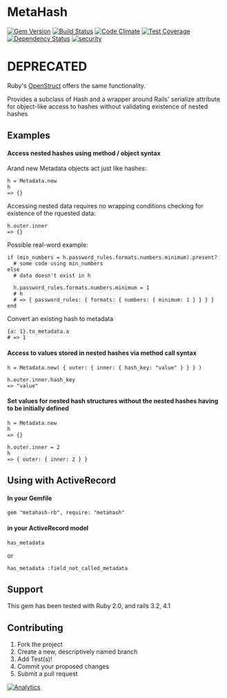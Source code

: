 MetaHash
========

[![Gem Version](http://img.shields.io/gem/v/metahash-rb.svg?style=flat-square)](http://badge.fury.io/rb/metahash-rb)
[![Build Status](http://img.shields.io/travis/NullVoxPopuli/MetaHash.svg?style=flat-square)](https://travis-ci.org/NullVoxPopuli/MetaHash)
[![Code Climate](http://img.shields.io/codeclimate/github/NullVoxPopuli/MetaHash.svg?style=flat-square)](https://codeclimate.com/github/NullVoxPopuli/MetaHash)
[![Test Coverage](http://img.shields.io/codeclimate/coverage/github/NullVoxPopuli/MetaHash.svg?style=flat-square)](https://codeclimate.com/github/NullVoxPopuli/MetaHash)
[![Dependency Status](http://img.shields.io/gemnasium/NullVoxPopuli/MetaHash.svg?style=flat-square)](https://gemnasium.com/NullVoxPopuli/MetaHash)
[![security](https://hakiri.io/github/NullVoxPopuli/MetaHash/master.svg)](https://hakiri.io/github/NullVoxPopuli/MetaHash/master)

# DEPRECATED

Ruby's [OpenStruct](https://ruby-doc.org/stdlib-2.4.1/libdoc/ostruct/rdoc/OpenStruct.html) offers the same functionality.


Provides a subclass of Hash and a wrapper around Rails' serialize attribute for object-like access to hashes without validating existence of nested hashes

##  Examples
#### Access nested hashes using method / object syntax

Arand new Metadata objects act just like hashes:

    h = Metadata.new
    h
    => {}

Accessing nested data requires no wrapping conditions checking for existence of the rquested data:

    h.outer.inner
    => {}

Possible real-word example:

    if (min_numbers = h.password_rules.formats.numbers.minimum).present?
      # some code using min_numbers
    else
      # data doesn't exist in h

      h.password_rules.formats.numbers.minimum = 1
      # h
      # => { password_rules: { formats: { numbers: { minimum: 1 } } } }
    end

Convert an existing hash to metadata

    {a: 1}.to_metadata.a
    # => 1

#### Access to values stored in nested hashes via method call syntax

    h = Metadata.new( { outer: { inner: { hash_key: "value" } } } )

    h.outer.inner.hash_key
    => "value"

#### Set values for nested hash structures without the nested hashes having to be initially defined

    h = Metadata.new
    h
    => {}

    h.outer.inner = 2
    h
    => { outer: { inner: 2 } }

## Using with ActiveRecord

#### In your Gemfile

    gem "metahash-rb", require: "metahash"

#### in your ActiveRecord model

    has_metadata

or

    has_metadata :field_not_called_metadata


## Support

This gem has been tested with Ruby 2.0, and rails 3.2, 4.1


## Contributing

1. Fork the project
2. Create a new, descriptively named branch
3. Add Test(s)!
4. Commit your proposed changes
5. Submit a pull request

[![Analytics](https://ga-beacon.appspot.com/UA-54618821-1/your-repo/page-name)](https://github.com/igrigorik/ga-beacon)
